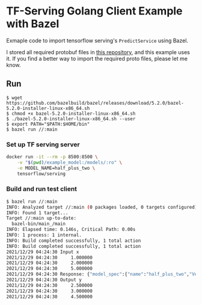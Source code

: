 # TF-Serving Golang Client Example with Bazel

Exmaple code to import tensorflow serving's `PredictService` using Bazel.

I stored all required protobuf files in [this repository](https://github.com/jeongukjae/tensorflow-serving-apis-proto), and this example uses it. If you find a better way to import the required proto files, please let me know.

## Run

```
$ wget https://github.com/bazelbuild/bazel/releases/download/5.2.0/bazel-5.2.0-installer-linux-x86_64.sh
$ chmod +x bazel-5.2.0-installer-linux-x86_64.sh
$ ./bazel-5.2.0-installer-linux-x86_64.sh --user
$ export PATH="$PATH:$HOME/bin"
$ bazel run //:main
```

### Set up TF serving server

```sh
docker run -it --rm -p 8500:8500 \
    -v "$(pwd)/example_model:/models/:ro" \
    -e MODEL_NAME=half_plus_two \
    tensorflow/serving
```

### Build and run test client

```sh
$ bazel run //:main
INFO: Analyzed target //:main (0 packages loaded, 0 targets configured).
INFO: Found 1 target...
Target //:main up-to-date:
  bazel-bin/main_/main
INFO: Elapsed time: 0.146s, Critical Path: 0.00s
INFO: 1 process: 1 internal.
INFO: Build completed successfully, 1 total action
INFO: Build completed successfully, 1 total action
2021/12/29 04:24:30 Input x
2021/12/29 04:24:30     1.000000
2021/12/29 04:24:30     2.000000
2021/12/29 04:24:30     5.000000
2021/12/29 04:24:30 Response: {"model_spec":{"name":"half_plus_two","VersionChoice":{"Version":{"value":123}},"signature_name":"serving_default"},"outputs":{"y":{"dtype":1,"tensor_shape":{"dim":[{"size":1},{"size":3}]},"float_val":[2.5,3,4.5]}}}
2021/12/29 04:24:30 Output y
2021/12/29 04:24:30     2.500000
2021/12/29 04:24:30     3.000000
2021/12/29 04:24:30     4.500000
```
